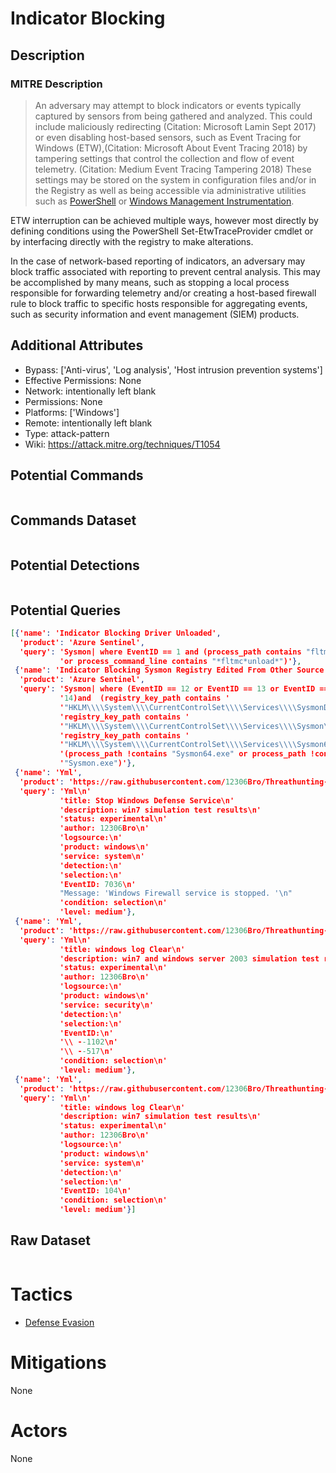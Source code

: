 
# Indicator Blocking

## Description

### MITRE Description

> An adversary may attempt to block indicators or events typically captured by sensors from being gathered and analyzed. This could include maliciously redirecting (Citation: Microsoft Lamin Sept 2017) or even disabling host-based sensors, such as Event Tracing for Windows (ETW),(Citation: Microsoft About Event Tracing 2018) by tampering settings that control the collection and flow of event telemetry. (Citation: Medium Event Tracing Tampering 2018) These settings may be stored on the system in configuration files and/or in the Registry as well as being accessible via administrative utilities such as [PowerShell](https://attack.mitre.org/techniques/T1086) or [Windows Management Instrumentation](https://attack.mitre.org/techniques/T1047).

ETW interruption can be achieved multiple ways, however most directly by defining conditions using the PowerShell Set-EtwTraceProvider cmdlet or by interfacing directly with the registry to make alterations.

In the case of network-based reporting of indicators, an adversary may block traffic associated with reporting to prevent central analysis. This may be accomplished by many means, such as stopping a local process responsible for forwarding telemetry and/or creating a host-based firewall rule to block traffic to specific hosts responsible for aggregating events, such as security information and event management (SIEM) products. 

## Additional Attributes

* Bypass: ['Anti-virus', 'Log analysis', 'Host intrusion prevention systems']
* Effective Permissions: None
* Network: intentionally left blank
* Permissions: None
* Platforms: ['Windows']
* Remote: intentionally left blank
* Type: attack-pattern
* Wiki: https://attack.mitre.org/techniques/T1054

## Potential Commands

```

```

## Commands Dataset

```

```

## Potential Detections

```json

```

## Potential Queries

```json
[{'name': 'Indicator Blocking Driver Unloaded',
  'product': 'Azure Sentinel',
  'query': 'Sysmon| where EventID == 1 and (process_path contains "fltmc.exe" '
           'or process_command_line contains "*fltmc*unload*")'},
 {'name': 'Indicator Blocking Sysmon Registry Edited From Other Source',
  'product': 'Azure Sentinel',
  'query': 'Sysmon| where (EventID == 12 or EventID == 13 or EventID == '
           '14)and  (registry_key_path contains '
           '"HKLM\\\\System\\\\CurrentControlSet\\\\Services\\\\SysmonDrv\\\\*"or '
           'registry_key_path contains '
           '"HKLM\\\\System\\\\CurrentControlSet\\\\Services\\\\Sysmon\\\\*"or '
           'registry_key_path contains '
           '"HKLM\\\\System\\\\CurrentControlSet\\\\Services\\\\Sysmon64\\\\*")and '
           '(process_path !contains "Sysmon64.exe" or process_path !contains '
           '"Sysmon.exe")'},
 {'name': 'Yml',
  'product': 'https://raw.githubusercontent.com/12306Bro/Threathunting-book/master/{}',
  'query': 'Yml\n'
           'title: Stop Windows Defense Service\n'
           'description: win7 simulation test results\n'
           'status: experimental\n'
           'author: 12306Bro\n'
           'logsource:\n'
           'product: windows\n'
           'service: system\n'
           'detection:\n'
           'selection:\n'
           'EventID: 7036\n'
           "Message: 'Windows Firewall service is stopped. '\n"
           'condition: selection\n'
           'level: medium'},
 {'name': 'Yml',
  'product': 'https://raw.githubusercontent.com/12306Bro/Threathunting-book/master/{}',
  'query': 'Yml\n'
           'title: windows log Clear\n'
           'description: win7 and windows server 2003 simulation test results\n'
           'status: experimental\n'
           'author: 12306Bro\n'
           'logsource:\n'
           'product: windows\n'
           'service: security\n'
           'detection:\n'
           'selection:\n'
           'EventID:\n'
           '\\ --1102\n'
           '\\ --517\n'
           'condition: selection\n'
           'level: medium'},
 {'name': 'Yml',
  'product': 'https://raw.githubusercontent.com/12306Bro/Threathunting-book/master/{}',
  'query': 'Yml\n'
           'title: windows log Clear\n'
           'description: win7 simulation test results\n'
           'status: experimental\n'
           'author: 12306Bro\n'
           'logsource:\n'
           'product: windows\n'
           'service: system\n'
           'detection:\n'
           'selection:\n'
           'EventID: 104\n'
           'condition: selection\n'
           'level: medium'}]
```

## Raw Dataset

```json

```

# Tactics


* [Defense Evasion](../tactics/Defense-Evasion.md)


# Mitigations

None

# Actors

None
